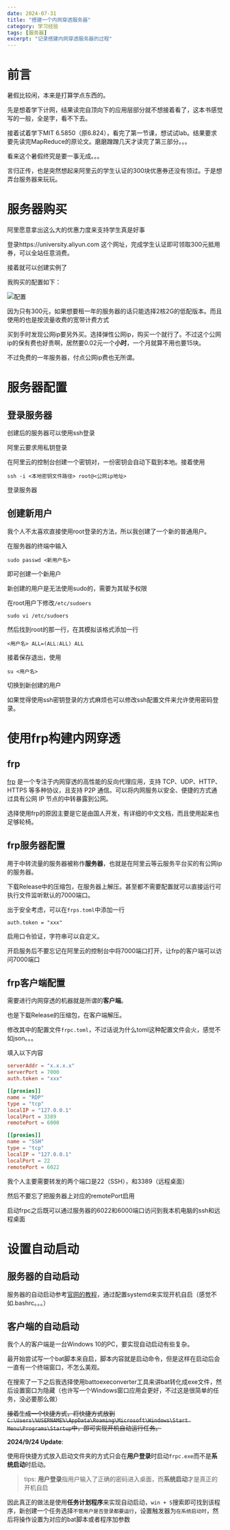 ```yaml
---
date: 2024-07-31
title: "搭建一个内网穿透服务器"
category: 学习经验
tags: [服务器]
excerpt: "记录搭建内网穿透服务器的过程"
---
```


# 前言

暑假比较闲，本来是打算学点东西的。

先是想着学下计网，结果读完自顶向下的应用层部分就不想接着看了，这本书感觉写的一般，全是字，看不下去。

接着试着学下MIT 6.5850（原6.824），看完了第一节课，想试试lab。结果要求要先读完MapReduce的原论文。磨磨蹭蹭几天才读完了第三部分。。。

看来这个暑假终究是要一事无成。。。

言归正传，也是突然想起来阿里云的学生认证的300块优惠券还没有领过。于是想弄台服务器来玩玩。

# 服务器购买

阿里愿意拿出这么大的优惠力度来支持学生真是好事

登录https://university.aliyun.com 这个网址，完成学生认证即可领取300元抵用券，可以全站任意消费。

接着就可以创建实例了

我购买的配置如下：

![配置](/assets/images/2024-07-31-my-frp-server/配置.jpg)

因为只有300元，如果想要租一年的服务器的话只能选择2核2G的低配版本。而且使用的也是按流量收费的宽带计费方式

买到手时发现公网ip要另外买。选择弹性公网ip，购买一个就行了。不过这个公网ip的保有费也好贵啊，居然要0.02元一个**小时**，一个月就算不用也要15块。

不过免费的一年服务器，付点公网ip费也无所谓。

# 服务器配置

## 登录服务器

创建后的服务器可以使用ssh登录

阿里云要求用私钥登录

在阿里云的控制台创建一个密钥对，一份密钥会自动下载到本地。接着使用

    ssh -i <本地密钥文件路径> root@<公网ip地址>

登录服务器

## 创建新用户

我个人不太喜欢直接使用root登录的方法，所以我创建了一个新的普通用户。

在服务器的终端中输入

    sudo passwd <新用户名>

即可创建一个新用户

新创建的用户是无法使用sudo的，需要为其赋予权限

在root用户下修改`/etc/sudoers`

    sudo vi /etc/sudoers

然后找到root的那一行，在其模拟该格式添加一行

    <用户名> ALL=(ALL:ALL) ALL

接着保存退出，使用

    su <用户名>

切换到新创建的用户

如果觉得使用ssh密钥登录的方式麻烦也可以修改ssh配置文件来允许使用密码登录。

# 使用frp构建内网穿透

## frp

[frp](https://github.com/fatedier/frp) 是一个专注于内网穿透的高性能的反向代理应用，支持 TCP、UDP、HTTP、HTTPS 等多种协议，且支持 P2P 通信。可以将内网服务以安全、便捷的方式通过具有公网 IP 节点的中转暴露到公网。

选择使用frp的原因主要是它是由国人开发，有详细的中文文档，而且使用起来也足够轮椅。

## frp服务器配置

用于中转流量的服务器被称作**服务器**，也就是在阿里云等云服务平台买的有公网ip的服务器。

下载Release中的压缩包，在服务器上解压。甚至都不需要配置就可以直接运行可执行文件监听默认的7000端口。

出于安全考虑，可以在`frps.toml`中添加一行

    auth.token = "xxx"

启用口令验证，字符串可以自定义。

开启服务后不要忘记在阿里云的控制台中将7000端口打开，让frp的客户端可以访问7000端口

## frp客户端配置

需要进行内网穿透的机器就是所谓的**客户端**。

也是下载Release的压缩包，在客户端解压。

修改其中的配置文件`frpc.toml`，不过话说为什么toml这种配置文件会火，感觉不如json。。。

填入以下内容

```toml
serverAddr = "x.x.x.x"
serverPort = 7000
auth.token = "xxx"

[[proxies]]
name = "RDP"
type = "tcp"
localIP = "127.0.0.1"
localPort = 3389
remotePort = 6000

[[proxies]]
name = "SSH"
type = "tcp"
localIP = "127.0.0.1"
localPort = 22
remotePort = 6022
```
我个人主要需要转发的两个端口是22（SSH），和3389（远程桌面）

然后不要忘了把服务器上对应的remotePort启用

启动frpc之后既可以通过服务器的6022和6000端口访问到我本机电脑的ssh和远程桌面

# 设置自动启动

## 服务器的自动启动

服务器的自动启动参考[官网的教程](https://gofrp.org/zh-cn/docs/setup/systemd/)，通过配置systemd来实现开机自启（感觉不如.bashrc。。。）

## 客户端的自动启动

我个人的客户端是一台Windows 10的PC，要实现自动启动有些复杂。

最开始尝试写一个bat脚本来自启，脚本内容就是启动命令，但是这样在启动后会一直有一个终端窗口，不怎么美观。

在搜索了一下之后我选择使用battoexeconverter工具来讲bat转化成exe文件，然后设置窗口为隐藏（也许写一个Windows窗口应用会更好，不过这是很简单的任务，没必要那么做）

~~接着生成一个快捷方式，将快捷方式放到`C:\Users\%USERNAME%\AppData\Roaming\Microsoft\Windows\Start Menu\Programs\Startup`中，即可实现开机自动运行任务。~~

**2024/9/24 Update**:

使用将快捷方式放入启动文件夹的方式只会在**用户登录**时启动`frpc.exe`而不是**系统启动**时启动。

> tips: **用户登录**指用户输入了正确的密码进入桌面，而**系统启动**才是真正的开机自启

因此真正的做法是使用**任务计划程序**来实现自动启动，`win + S`搜索即可找到该程序，新创建一个任务选择`不管用户是否登录都要运行`，设置触发器为`在系统启动时`，然后将操作设置为对应的bat脚本或者程序加参数
